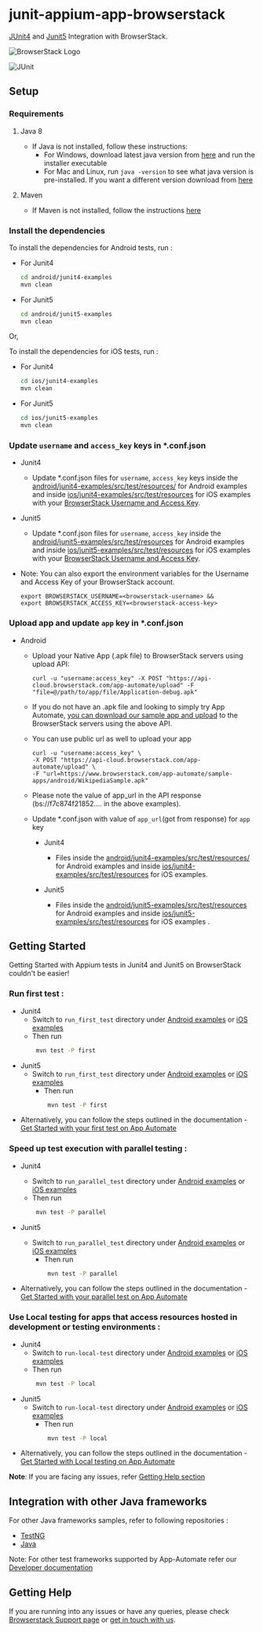 # junit-appium-app-browserstack
[JUnit4](http://junit.org/junit4/) and [Junit5](https://junit.org/junit5/) Integration with BrowserStack.

![BrowserStack Logo](https://d98b8t1nnulk5.cloudfront.net/production/images/layout/logo-header.png?1469004780) 

![JUnit](http://junit.org/junit4/images/junit-logo.png)

## Setup

### Requirements

1. Java 8

    - If Java is not installed, follow these instructions:
        - For Windows, download latest java version from [here](https://java.com/en/download/) and run the installer executable
        - For Mac and Linux, run `java -version` to see what java version is pre-installed. If you want a different version download from [here](https://java.com/en/download/)

2. Maven

   - If Maven is not installed, follow the instructions [here](https://maven.apache.org/install.html)

### Install the dependencies

To install the dependencies for Android tests, run :

- For Junit4

    ```sh
    cd android/junit4-examples
    mvn clean
    ```

- For Junit5

    ```sh
    cd android/junit5-examples
    mvn clean
    ```

Or,

To install the dependencies for iOS tests, run :

- For Junit4

    ```sh
    cd ios/junit4-examples
    mvn clean
    ```

- For Junit5

    ```sh
    cd ios/junit5-examples
    mvn clean
    ```

### Update `username` and `access_key` keys in *.conf.json

- Junit4

   - Update *.conf.json files for `username`, `access_key` keys inside the [android/junit4-examples/src/test/resources/](android/junit4-examples/src/test/resources) for Android examples and inside [ios/junit4-examples/src/test/resources](ios/junit4-examples/src/test/resources) for iOS examples with your [BrowserStack Username and Access Key](https://www.browserstack.com/accounts/settings). 

- Junit5
   
   - Update *.conf.json files for `username`, `access_key` inside the [android/junit5-examples/src/test/resources](android/junit5-examples/src/test/resources) for Android examples and inside [ios/junit5-examples/src/test/resources](ios/junit5-examples/src/test/resources) for iOS examples with your [BrowserStack Username and Access Key](https://www.browserstack.com/accounts/settings). 
   
- Note: You can also export the environment variables for the Username and Access Key of your BrowserStack account. 

     ```
     export BROWSERSTACK_USERNAME=<browserstack-username> &&
     export BROWSERSTACK_ACCESS_KEY=<browserstack-access-key>
     ```      

### Upload app and update `app` key in *.conf.json

- Android
   - Upload your Native App (.apk file) to BrowserStack servers using upload API:
   
      ```
      curl -u "username:access_key" -X POST "https://api-cloud.browserstack.com/app-automate/upload" -F "file=@/path/to/app/file/Application-debug.apk"
      ```
   -  If you do not have an .apk file and looking to simply try App Automate, [you can download our sample app and upload](https://www.browserstack.com/app-automate/sample-apps/android/WikipediaSample.apk)
     to the BrowserStack servers using the above API.
     
   - You can use public url as well to upload your app
     
     ```
     curl -u "username:access_key" \
     -X POST "https://api-cloud.browserstack.com/app-automate/upload" \
     -F "url=https://www.browserstack.com/app-automate/sample-apps/android/WikipediaSample.apk"
     ```   
  - Please note the value of app_url in the API response (bs://f7c874f21852.... in the above examples). 
  
  - Update *.conf.json with value of `app_url`(got from response) for `app` key
  
    - Junit4
  
       - Files inside the [android/junit4-examples/src/test/resources/](android/junit4-examples/src/test/resources) for Android examples and inside [ios/junit4-examples/src/test/resources](ios/junit4-examples/src/test/resources) for iOS examples. 
  
    - Junit5
     
       - Files inside the [android/junit5-examples/src/test/resources](android/junit5-examples/src/test/resources) for Android examples and inside [ios/junit5-examples/src/test/resources](ios/junit5-examples/src/test/resources) for iOS examples . 

  
## Getting Started

Getting Started with Appium tests in Junit4 and Junit5 on BrowserStack couldn't be easier!

### **Run first test :**

- Junit4
   - Switch to `run_first_test` directory under [Android examples](android/junit4-examples) or [iOS examples](ios/junit4-examples)
   - Then run
        ```sh
         mvn test -P first
       ```
- Junit5
    - Switch to `run_first_test` directory under [Android examples](android/junit5-examples) or [iOS examples](ios/junit5-examples)
      - Then run
           ```sh
            mvn test -P first
          ```
- Alternatively, you can follow the steps outlined in the documentation - [Get Started with your first test on App Automate](https://www.browserstack.com/docs/app-automate/appium/getting-started/java/junit)

### **Speed up test execution with parallel testing :**

- Junit4
   - Switch to `run_parallel_test` directory under [Android examples](android/junit4-examples/) or [iOS examples](ios/junit4-examples/)
   - Then run
        ```sh
         mvn test -P parallel
       ```
- Junit5
    - Switch to `run_parallel_test` directory under [Android examples](android/junit5-examples/) or [iOS examples](ios/junit5-examples/)
      - Then run
           ```sh
            mvn test -P parallel
          ```
        
- Alternatively, you can follow the steps outlined in the documentation - [Get Started with your parallel test on App Automate](https://www.browserstack.com/docs/app-automate/appium/getting-started/java/junit/parallelize-tests)

### **Use Local testing for apps that access resources hosted in development or testing environments :**

- Junit4
   - Switch to `run-local-test` directory under [Android examples](android/junit4-examples/) or [iOS examples](ios/junit4-examples/)
   - Then run
        ```sh
         mvn test -P local
       ```
- Junit5
    - Switch to `run-local-test` directory under [Android examples](android/junit5-examples/) or [iOS examples](ios/junit5-examples/)
      - Then run
           ```sh
            mvn test -P local
          ```
- Alternatively, you can follow the steps outlined in the documentation - [Get Started with Local testing on App Automate](https://www.browserstack.com/docs/app-automate/appium/getting-started/java/junit/local-testing)

**Note**: If you are facing any issues, refer [Getting Help section](#Getting-Help)

## Integration with other Java frameworks

For other Java frameworks samples, refer to following repositories :

- [TestNG](https://github.com/browserstack/testng-appium-app-browserstack)
- [Java](https://github.com/browserstack/java-appium-app-browserstack)

Note: For other test frameworks supported by App-Automate refer our [Developer documentation](https://www.browserstack.com/docs/)

## Getting Help

If you are running into any issues or have any queries, please check [Browserstack Support page](https://www.browserstack.com/support/app-automate) or [get in touch with us](https://www.browserstack.com/contact?ref=help).
